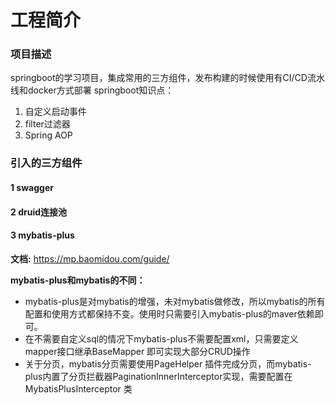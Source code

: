 # 工程简介
###  项目描述
springboot的学习项目，集成常用的三方组件，发布构建的时候使用有CI/CD流水线和docker方式部署
springboot知识点：
1. 自定义启动事件
2. filter过滤器
3. Spring AOP

### 引入的三方组件
#### 1 swagger
#### 2 druid连接池
#### 3 mybatis-plus
**文档:** https://mp.baomidou.com/guide/

**mybatis-plus和mybatis的不同：** 
* mybatis-plus是对mybatis的增强，未对mybatis做修改，所以mybatis的所有配置和使用方式都保持不变。使用时只需要引入mybatis-plus的maver依赖即可。
* 在不需要自定义sql的情况下mybatis-plus不需要配置xml，只需要定义mapper接口继承BaseMapper 即可实现大部分CRUD操作
* 关于分页，mybatis分页需要使用PageHelper 插件完成分页，而mybatis-plus内置了分页拦截器PaginationInnerInterceptor实现，需要配置在MybatisPlusInterceptor 类




